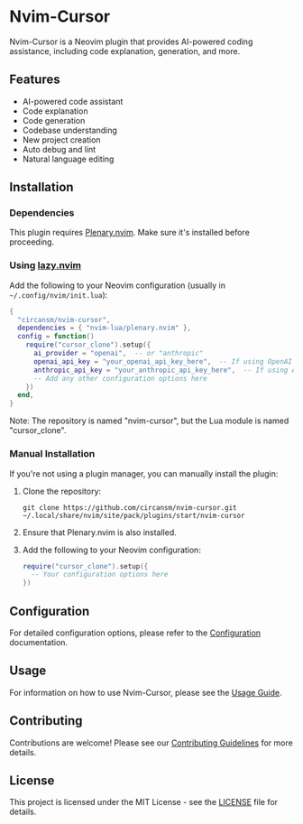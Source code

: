 # Nvim-Cursor

Nvim-Cursor is a Neovim plugin that provides AI-powered coding assistance, including code explanation, generation, and more.

## Features

- AI-powered code assistant
- Code explanation
- Code generation
- Codebase understanding
- New project creation
- Auto debug and lint
- Natural language editing

## Installation

### Dependencies

This plugin requires [Plenary.nvim](https://github.com/nvim-lua/plenary.nvim). Make sure it's installed before proceeding.

### Using [lazy.nvim](https://github.com/folke/lazy.nvim)

Add the following to your Neovim configuration (usually in `~/.config/nvim/init.lua`):

```lua
{
  "circansm/nvim-cursor",
  dependencies = { "nvim-lua/plenary.nvim" },
  config = function()
    require("cursor_clone").setup({
      ai_provider = "openai",  -- or "anthropic"
      openai_api_key = "your_openai_api_key_here",  -- If using OpenAI
      anthropic_api_key = "your_anthropic_api_key_here",  -- If using Anthropic
      -- Add any other configuration options here
    })
  end,
}
```

Note: The repository is named "nvim-cursor", but the Lua module is named "cursor_clone".

### Manual Installation

If you're not using a plugin manager, you can manually install the plugin:

1. Clone the repository:
   ```
   git clone https://github.com/circansm/nvim-cursor.git ~/.local/share/nvim/site/pack/plugins/start/nvim-cursor
   ```

2. Ensure that Plenary.nvim is also installed.

3. Add the following to your Neovim configuration:
   ```lua
   require("cursor_clone").setup({
     -- Your configuration options here
   })
   ```

## Configuration

For detailed configuration options, please refer to the [Configuration](docs/CONFIGURATION.md) documentation.

## Usage

For information on how to use Nvim-Cursor, please see the [Usage Guide](docs/USAGE.md).

## Contributing

Contributions are welcome! Please see our [Contributing Guidelines](CONTRIBUTING.md) for more details.

## License

This project is licensed under the MIT License - see the [LICENSE](LICENSE) file for details.
